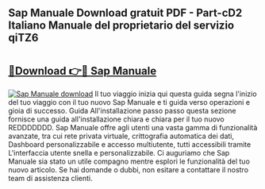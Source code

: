 ## Sap Manuale Download gratuit PDF - Part-cD2 Italiano Manuale del proprietario del servizio qiTZ6

# <h2><a href="http://dfbeci.blite.top/?on=Sap+Manuale">🔗Download 👉🔴 Sap Manuale</a></h2>

[![Sap Manuale download](https://i.imgur.com/lujVjoI.png)](http://dfbeci.blite.top/?on=Sap+Manuale)
Il tuo viaggio inizia qui questa guida segna l'inizio del tuo viaggio con il tuo nuovo Sap Manuale e ti guida verso operazioni e gioia di successo. Guida All'installazione passo passo questa sezione fornisce una guida all'installazione chiara e chiara per il tuo nuovo REDDDDDDD. Sap Manuale offre agli utenti una vasta gamma di funzionalità avanzate, tra cui rete privata virtuale, crittografia automatica dei dati, Dashboard personalizzabile e accesso multiutente, tutti accessibili tramite L'interfaccia utente snella e personalizzabile. Ci auguriamo che Sap Manuale sia stato un utile compagno mentre esplori le funzionalità del tuo nuovo articolo. Se hai domande o dubbi, non esitare a contattare il nostro team di assistenza clienti.
